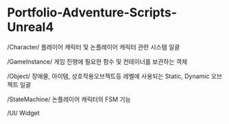 # Portfolio-Adventure-Scripts-Unreal4

/Character/ 플레이어 캐릭터 및 논플레이어 캐릭터 관련 시스템 일괄

/GameInstance/ 게임 진행에 필요한 함수 및 컨테이너를 보관하는 객체

/Object/ 장애물, 아이템, 상호작용오브젝트등 레벨에 사용되는 Static, Dynamic 오브젝트 일괄

/StateMachine/ 논플레이어 캐릭터의 FSM 기능

/UI/ Widget
